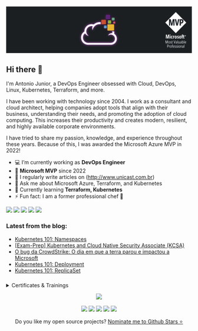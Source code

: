 <p align="center">
<img src="assets/images/banner.png">
</p>

## Hi there 👋

I'm Antonio Junior, a DevOps Engineer obsessed with Cloud, DevOps, Linux, Kubernetes, Terraform, and more.

I have been working with technology since 2004. I work as a consultant and cloud architect, helping companies adopt tools that align with their business, understanding their needs, and promoting the adoption of cloud computing. This increases their productivity and creates modern, resilient, and highly available corporate environments.

I have tried to share my passion, knowledge, and experience throughout these years. Because of this, I was awarded the Microsoft Azure MVP in 2022!


-   💻 I’m currently working as **DevOps Engineer**
-   🏅 **Microsoft MVP** since 2022
-   📝 I regularly write articles on (http://www.unicast.com.br)
-   💬 Ask me about Microsoft Azure, Terraform, and Kubernetes
-   🌱 Currently learning **Terraform, Kubernetes**
-   ⚡ Fun fact: I am a former professional chef 🔪

<div> 
  <a href="https://www.linkedin.com/in/antoniocarlosjr" target="_blank"><img src="https://img.shields.io/badge/-LinkedIn-%230077B5?style=fflat&logo=linkedin&logoColor=white" target="_blank"></a>
  <a href="http://www.unicast.com.br/" target="_blank"><img src="https://img.shields.io/badge/-Website%2fBlog-blue?style=flat&logo=website&logoColor=white&link="_blank"></a> 
  <a href="https://discord.gg/S6zFKGA7hg" target="_blank"><img src="https://img.shields.io/badge/Discord-7289DA?style=flat&logo=discord&logoColor=white" target="_blank"></a> 
  <a href= "https://www.youtube.com/channel/UCYpdjQbbkBQpDWI1rapkVUA" target="_blank"><img src="https://img.shields.io/badge/YouTube-FF0000?style=flat&logo=youtube&logoColor=white" target="_blank"></a>
  <a href="https://www.instagram.com/unicastlab/" target="_blank"><img src="https://img.shields.io/badge/Instagram-E4405F?style=flat&logo=instagram&logoColor=white" target="_blank"></a>
</div>

### Latest from the blog:

<!-- Unicast:START -->
- [Kubernetes 101: Namespaces](https://unicast.com.br/posts/kubernetes-101-namespaces/)
- [[Exam-Prep] Kubernetes and Cloud Native Security Associate &lpar;KCSA&rpar;](https://unicast.com.br/posts/exam-prep-kcsa-kubernetes-cloud-native-security/)
- [O bug da CrowdStrike: O dia em que a terra parou e impactou a Microsoft](https://unicast.com.br/posts/o-bug-da-cloudstrike-o-dia-em-que-a-terra-parou/)
- [Kubernetes 101: Deployment](https://unicast.com.br/posts/kubernetes-101-deployment/)
- [Kubernetes 101: ReplicaSet](https://unicast.com.br/posts/kubernetes-101-replicaset/)
<!-- Unicast:END -->

###

<details>
  <summary> Certificates & Trainings</summary>

<!--START_SECTION:badges-->
[![KCSA: Kubernetes and Cloud Native Security Associate](https://images.credly.com/size/96x96/images/67dd8a95-8876-4051-9cb9-3d97c204f85a/image.png)](http://www.credly.com/badges/f8f6ae92-33b9-456c-8293-38bef226ed39 "KCSA: Kubernetes and Cloud Native Security Associate")
[![HashiCorp Certified: Terraform Associate (003)](https://images.credly.com/size/96x96/images/85b9cfc4-257a-4742-878c-4f7ab4a2631b/image.png)](http://www.credly.com/badges/9489519a-82ad-462d-80cb-2817fadea1e5 "HashiCorp Certified: Terraform Associate (003)")
[![2023 Microsoft Most Valuable Professional (MVP)](https://images.credly.com/size/96x96/images/5c687ffb-7ab6-4fd5-bf8c-14f0178acd21/image.png)](http://www.credly.com/badges/743e2a8e-690c-4276-8a71-86984ef441b0 "2023 Microsoft Most Valuable Professional (MVP)")
[![CKA: Certified Kubernetes Administrator](https://images.credly.com/size/96x96/images/8b8ed108-e77d-4396-ac59-2504583b9d54/cka_from_cncfsite__281_29.png)](http://www.credly.com/badges/69134fdf-e47d-43e1-bc1e-d28cb067e9e2 "CKA: Certified Kubernetes Administrator")
[![Microsoft Certified: Azure Support Engineer for Connectivity Specialty](https://images.credly.com/size/96x96/images/963586bb-5903-400b-9b0a-33ebcf7f4313/image.png)](http://www.credly.com/badges/fc1ee3d8-1da3-4637-ad75-ceaa6cf49e20 "Microsoft Certified: Azure Support Engineer for Connectivity Specialty")
[![Microsoft Certified Trainer 2023-2024](https://images.credly.com/size/96x96/images/fd6bb2af-2f05-4d9b-a23e-39f8e309a82d/image.png)](http://www.credly.com/badges/c1f8b14b-0ad8-4016-bfe5-815daa01663f "Microsoft Certified Trainer 2023-2024")
[![Microsoft Certified: DevOps Engineer Expert](https://images.credly.com/size/96x96/images/c3ab66f8-5d59-4afa-a6c2-0ba30a1989ca/CERT-Expert-DevOps-Engineer-600x600.png)](http://www.credly.com/badges/a42a4f07-7ec6-45b1-bac8-e1d8e3c6bec9 "Microsoft Certified: DevOps Engineer Expert")
[![AZ-400: Designing and Implementing Microsoft DevOps Solutions](https://images.credly.com/size/96x96/images/107e2eb6-f394-40eb-83d2-d8c9b7d34555/exam-az400-600x600.png)](http://www.credly.com/badges/f9984e7a-aae5-473e-b1fc-dda674778437 "AZ-400: Designing and Implementing Microsoft DevOps Solutions")
[![KCNA: Kubernetes and Cloud Native Associate](https://images.credly.com/size/96x96/images/f28f1d88-428a-47f6-95b5-7da1dd6c1000/KCNA_badge.png)](http://www.credly.com/badges/71b9bc65-7c23-4de6-95ab-c09a267c8c6c "KCNA: Kubernetes and Cloud Native Associate")
[![HashiCorp Certified: Terraform Associate (002)](https://images.credly.com/size/96x96/images/99289602-861e-4929-8277-773e63a2fa6f/image.png)](http://www.credly.com/badges/17ea91fb-5cc7-4632-be32-5d53173fd57d "HashiCorp Certified: Terraform Associate (002)")
[![Microsoft Certified Trainer 2022-2023](https://images.credly.com/size/96x96/images/bb4156e4-c2e1-4399-b03c-af6feb7a6cc4/image.png)](http://www.credly.com/badges/7e20dbe9-7efe-478f-a144-7ea7223f7551 "Microsoft Certified Trainer 2022-2023")
[![Microsoft Certified: Azure Network Engineer Associate](https://images.credly.com/size/96x96/images/c3a2e51d-7984-48cc-a4cb-88d4e8487037/azure-network-engineer-associate-600x600.png)](http://www.credly.com/badges/78aeccca-b405-4395-a24e-38e7ada3a7d2 "Microsoft Certified: Azure Network Engineer Associate")
[![Microsoft Certified: Azure Administrator Associate](https://images.credly.com/size/96x96/images/336eebfc-0ac3-4553-9a67-b402f491f185/azure-administrator-associate-600x600.png)](http://www.credly.com/badges/4766ec7f-0144-4ea6-a7da-029a250d8b43 "Microsoft Certified: Azure Administrator Associate")
[![Microsoft Certified: Azure Security Engineer Associate](https://images.credly.com/size/96x96/images/1ad16b6f-2c71-4a2e-ae74-ec69c4766039/azure-security-engineer-associate600x600.png)](http://www.credly.com/badges/e513a374-2ca1-47da-861e-932e6ceb3e69 "Microsoft Certified: Azure Security Engineer Associate")
[![Microsoft Certified: Azure Virtual Desktop Specialty](https://images.credly.com/size/96x96/images/ea009208-e2d6-432e-bbf6-d34d28b0835f/azure-virtual-desktop-specialty-600x600.png)](http://www.credly.com/badges/08ffe26e-3ae3-40fa-8624-6cbe6e3aa828 "Microsoft Certified: Azure Virtual Desktop Specialty")
[![Microsoft Certified: Security, Compliance, and Identity Fundamentals](https://images.credly.com/size/96x96/images/fc1352af-87fa-4947-ba54-398a0e63322e/security-compliance-and-identity-fundamentals-600x600.png)](http://www.credly.com/badges/c20046cd-5fa1-446c-ae7e-8b54ce8e9b04 "Microsoft Certified: Security, Compliance, and Identity Fundamentals")
[![Microsoft Certified: Azure Solutions Architect Expert](https://images.credly.com/size/96x96/images/987adb7e-49be-4e24-b67e-55986bd3fe66/azure-solutions-architect-expert-600x600.png)](http://www.credly.com/badges/e37a5456-d33a-4e98-a254-5d378d60bd79 "Microsoft Certified: Azure Solutions Architect Expert")
[![AZ-304: Microsoft Azure Architect Design](https://images.credly.com/size/96x96/images/bfdff01e-a9dd-41fc-9301-8a90585c19bb/EXAM-Expert-AZ-304-600x600.png)](http://www.credly.com/badges/2b535715-812c-4c79-acea-cec5873f9551 "AZ-304: Microsoft Azure Architect Design")
[![MCE: Microsoft Certified Educator](https://images.credly.com/size/96x96/images/54f7ea40-48bc-4217-b398-b81bae6de175/MCE.png)](http://www.credly.com/badges/b1d94119-57db-4c18-b803-3fde2c126d80 "MCE: Microsoft Certified Educator")
[![Microsoft Certified Trainer 2021-2022](https://images.credly.com/size/96x96/images/a6ea4416-4f34-4a85-bc24-eb3fe32fd241/MCT-Microsoft_Certified_Trainer-600x600.png)](http://www.credly.com/badges/c25a1fcb-fcaf-4e96-a830-d48e522b1c6b "Microsoft Certified Trainer 2021-2022")
[![AZ-303: Microsoft Azure Architect Technologies](https://images.credly.com/size/96x96/images/285339cc-675a-4b1a-bdd9-283868af2fc8/EXAM-Expert-AZ-303-600x600.png)](http://www.credly.com/badges/668f0958-a9b6-459c-9f91-518e84064a25 "AZ-303: Microsoft Azure Architect Technologies")
[![Microsoft Certified: Azure Data Fundamentals](https://images.credly.com/size/96x96/images/70eb1e3f-d4de-4377-a062-b20fb29594ea/azure-data-fundamentals-600x600.png)](http://www.credly.com/badges/9bdcea22-28cc-439a-818b-39158d747eef "Microsoft Certified: Azure Data Fundamentals")
[![ITIL 4 ® Foundation](https://images.credly.com/size/96x96/images/8b943c4b-c186-4e9f-84aa-004322b76eed/image.png)](http://www.credly.com/badges/c8892691-66bd-4b42-b0b8-56f7e5a2af17 "ITIL 4 ® Foundation")
[![Oracle Cloud Infrastructure 2019 Cloud Operations Certified Associate](https://images.credly.com/size/96x96/images/501ca080-9df7-4f25-9a22-567e91142d12/09_Associate_OCI_Cloud_Operations_2019.png)](http://www.credly.com/badges/35147390-01d9-4aa1-b785-0bc58268190b "Oracle Cloud Infrastructure 2019 Cloud Operations Certified Associate")
[![Oracle Cloud Infrastructure 2019 Certified Architect Professional](https://images.credly.com/size/96x96/images/1b9e2535-31dc-405d-8c05-ee2a53d50477/11_OCI_Architect_Professional_2019.png)](http://www.credly.com/badges/16ca495a-87cc-4b6d-8c94-a6aa355bf4a3 "Oracle Cloud Infrastructure 2019 Certified Architect Professional")
[![AWS Certified Cloud Practitioner](https://images.credly.com/size/96x96/images/00634f82-b07f-4bbd-a6bb-53de397fc3a6/image.png)](http://www.credly.com/badges/84466036-ce4b-4660-94ff-be85ddd7e0b8 "AWS Certified Cloud Practitioner")
[![Oracle Cloud Infrastructure 2019 Certified Architect Associate](https://images.credly.com/size/96x96/images/a0c90a95-7b12-4b51-a8a5-59887be2c399/08_Associate_OCI_Architect_2019.png)](http://www.credly.com/badges/aca6bd90-2988-44b2-92be-2d1fbe4f3467 "Oracle Cloud Infrastructure 2019 Certified Architect Associate")
[![Oracle Cloud Infrastructure Foundations 2020 Certified Associate](https://images.credly.com/size/96x96/images/697cf123-74b0-4356-9055-9973471d26d6/03_Oracle_Cloud_Infrastructure_Foundations_Associate.png)](http://www.credly.com/badges/50c68c57-99cb-4db7-903f-6d1be7bf9c46 "Oracle Cloud Infrastructure Foundations 2020 Certified Associate")
[![JNCIA x 5](https://images.credly.com/size/96x96/images/1971e2f3-b53d-4c15-af70-79ed979c4c93/M_01_asso_5A.png)](http://www.credly.com/badges/0a42bb2d-7a89-46e3-b150-e701c2aea01e "JNCIA x 5")
[![Juniper Networks Certified Associate, Security (JNCIA-SEC)](https://images.credly.com/size/96x96/images/c61cfe43-7e75-4636-818d-88b47e9a2b4c/L_01_asso_JNCIA-SEC.png)](http://www.credly.com/badges/90ccd76d-41bc-453a-93ae-49bc8b56835e "Juniper Networks Certified Associate, Security (JNCIA-SEC)")
[![Juniper Networks Certified Associate, Automation and DevOps (JNCIA-DevOps)](https://images.credly.com/size/96x96/images/ad30282b-5a30-4202-a05c-9c6f4f751595/L_01_asso_JNCIA-DevOps.png)](http://www.credly.com/badges/ee5ac392-97b7-42d9-b2c3-f007208c2626 "Juniper Networks Certified Associate, Automation and DevOps (JNCIA-DevOps)")
[![Microsoft Certified: Azure Fundamentals](https://images.credly.com/size/96x96/images/be8fcaeb-c769-4858-b567-ffaaa73ce8cf/image.png)](http://www.credly.com/badges/25353b6e-a7aa-498a-994d-f69047bb9824 "Microsoft Certified: Azure Fundamentals")
[![MTA: Networking Fundamentals - Certified 2019](https://images.credly.com/size/96x96/images/0c79e2b7-b5b7-4fcb-a3c0-1a5cc9b93f18/MTA-Networking-Fundamentals-2019.png)](http://www.credly.com/badges/f8fde9ee-611a-468f-ad3e-6d14eb96df11 "MTA: Networking Fundamentals - Certified 2019")
[![JNCIA x 3](https://images.credly.com/size/96x96/images/d9f1f414-d4a5-4ef9-96f8-26e3ada93583/M_01_asso_3A.png)](http://www.credly.com/badges/05bce861-d98c-4271-a773-848c661f7d88 "JNCIA x 3")
[![Juniper Networks Certified Associate, Design (JNCIA-Design)](https://images.credly.com/size/96x96/images/fc3921b5-3f3e-4869-b55b-ddb94249c0bb/image.png)](http://www.credly.com/badges/89c3eb1c-1aba-48d8-8dfa-74c23906d158 "Juniper Networks Certified Associate, Design (JNCIA-Design)")
[![Juniper Networks Certified Associate, Cloud (JNCIA-Cloud)](https://images.credly.com/size/96x96/images/746fd41e-5653-4624-b7f8-eaa4b8645e78/L_01_asso_JNCIA-Cloud.png)](http://www.credly.com/badges/74eee0e9-b078-45ef-8fdd-8e3ccd112c3d "Juniper Networks Certified Associate, Cloud (JNCIA-Cloud)")
[![Juniper Networks Certified Associate, Junos (JNCIA-Junos)](https://images.credly.com/size/96x96/images/115e08d1-6b0c-40b2-aa15-5906022f4db0/L_01_asso_JNCIA-Junos.png)](http://www.credly.com/badges/62399ff7-8234-4a8f-a699-333517f6ede6 "Juniper Networks Certified Associate, Junos (JNCIA-Junos)")
<!--END_SECTION:badges-->

</details>

<p align='center'>
 <a href="https://github.com/asilvajunior">
 <img height="170em" src="https://github-readme-stats.vercel.app/api?username=asilvajunior&show_icons=true&theme=dracula&include_all_commits=true&count_private=true"/>
</p>

<p align="center">
 <a href="AZURE"><img src="https://img.shields.io/badge/-Microsoft%20Azure-2C6CFB?style=flat&logo=MicrosoftAzure&logoColor=white"></a>
 <a href="LINUX"><img src="https://img.shields.io/badge/-Linux-FCC624?style=flat&logo=linux&logoColor=000000"></a>
 <a href="DEBIAN"><img src="https://img.shields.io/badge/Debian-D70A53?style=flat&logo=debian&logoColor=000000"></a>
 <a href="KUBERNETES"><img src="https://img.shields.io/badge/kubernetes-%23326ce5.svg?style=flat&logo=kubernetes&logoColor=3C93FF"></a>
 <a href="TERRAFORM"><img src="https://img.shields.io/badge/terraform-%235835CC.svg?style=flat&logo=terraform&logoColor=white"></a>
</p>

 <p align='center'>
  Do you like my open source projects? <a href='https://stars.github.com/nominate/'>Nominate me to Github Stars ⭐</a>
</p>


